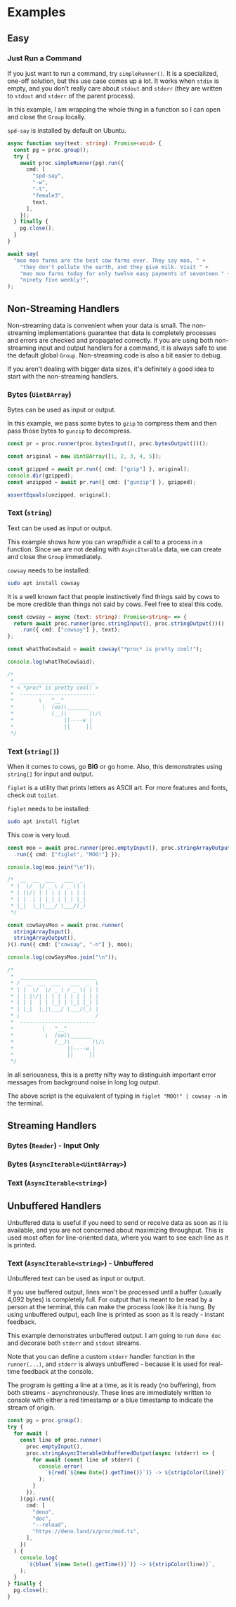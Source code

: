 # Examples

## Easy

### Just Run a Command

If you just want to run a command, try `simpleRunner()`. It is a specialized,
one-off solution, but this use case comes up a lot. It works when `stdin` is
empty, and you don't really care about `stdout` and `stderr` (they are written
to `stdout` and `stderr` of the parent process).

In this example, I am wrapping the whole thing in a function so I can open and
close the `Group` locally.

`spd-say` is installed by default on Ubuntu.

```ts
async function say(text: string): Promise<void> {
  const pg = proc.group();
  try {
    await proc.simpleRunner(pg).run({
      cmd: [
        "spd-say",
        "-w",
        "-t",
        "female3",
        text,
      ],
    });
  } finally {
    pg.close();
  }
}

await say(
  "moo moo farms are the best cow farms ever. They say moo, " +
    "they don't pollute the earth, and they give milk. Visit " +
    "moo moo farms today for only twelve easy payments of seventeen " +
    "ninety five weekly!",
);
```

## Non-Streaming Handlers

Non-streaming data is convenient when your data is small. The non-streaming
implementations guarantee that data is completely processes and errors are
checked and propagated correctly. If you are using both non-streaming input and
output handlers for a command, it is always safe to use the default global
`Group`. Non-streaming code is also a bit easier to debug.

If you aren't dealing with bigger data sizes, it's definitely a good idea to
start with the non-streaming handlers.

### Bytes (`Uint8Array`)

Bytes can be used as input or output.

In this example, we pass some bytes to `gzip` to compress them and then pass
those bytes to `gunzip` to decompress.

```ts
const pr = proc.runner(proc.bytesInput(), proc.bytesOutput())();

const original = new Uint8Array([1, 2, 3, 4, 5]);

const gzipped = await pr.run({ cmd: ["gzip"] }, original);
console.dir(gzipped);
const unzipped = await pr.run({ cmd: ["gunzip"] }, gzipped);

assertEquals(unzipped, original);
```

### Text (`string`)

Text can be used as input or output.

This example shows how you can wrap/hide a call to a process in a function.
Since we are not dealing with `AsyncIterable` data, we can create and close the
`Group` immediately.

`cowsay` needs to be installed:

```sh
sudo apt install cowsay
```

It is a well known fact that people instinctively find things said by cows to be
more credible than things not said by cows. Feel free to steal this code.

```ts
const cowsay = async (text: string): Promise<string> => {
  return await proc.runner(proc.stringInput(), proc.stringOutput())()
    .run({ cmd: ["cowsay"] }, text);
};

const whatTheCowSaid = await cowsay("*proc* is pretty cool!");

console.log(whatTheCowSaid);

/*
 *  ________________________
 * < *proc* is pretty cool! >
 *  ------------------------
 *        \   ^__^
 *         \  (oo)\_______
 *            (__)\       )\/\
 *                ||----w |
 *                ||     ||
 */
```

### Text (`string[]`)

When it comes to cows, go **BIG** or go home. Also, this demonstrates using
`string[]` for input and output.

`figlet` is a utility that prints letters as ASCII art. For more features and
fonts, check out `toilet`.

`figlet` needs to be installed:

```sh
sudo apt install figlet
```

This cow is very loud.

```ts
const moo = await proc.runner(proc.emptyInput(), proc.stringArrayOutput())()
  .run({ cmd: ["figlet", "MOO!"] });

console.log(moo.join("\n"));

/*  __  __  ___   ___  _
 * |  \/  |/ _ \ / _ \| |
 * | |\/| | | | | | | | |
 * | |  | | |_| | |_| |_|
 * |_|  |_|\___/ \___/(_)
 */

const cowSaysMoo = await proc.runner(
  stringArrayInput(),
  stringArrayOutput(),
)().run({ cmd: ["cowsay", "-n"] }, moo);

console.log(cowSaysMoo.join("\n"));

/*
 *  ________________________
 * /  __  __  ___   ___  _  \
 * | |  \/  |/ _ \ / _ \| | |
 * | | |\/| | | | | | | | | |
 * | | |  | | |_| | |_| |_| |
 * | |_|  |_|\___/ \___/(_) |
 * \                        /
 *  ------------------------
 *         \   ^__^
 *          \  (oo)\_______
 *             (__)\       )\/\
 *                 ||----w |
 *                 ||     ||
 */
```

In all seriousness, this is a pretty nifty way to distinguish important error
messages from background noise in long log output.

The above script is the equivalent of typing in `figlet "MOO!" | cowsay -n` in
the terminal.

## Streaming Handlers

### Bytes (`Reader`) - Input Only

### Bytes (`AsyncIterable<Uint8Array>`)

### Text (`AsyncIterable<string>`)

## Unbuffered Handlers

Unbuffered data is useful if you need to send or receive data as soon as it is
available, and you are not concerned about maximizing throughput. This is used
most often for line-oriented data, where you want to see each line as it is
printed.

### Text (`AsyncIterable<string>`) - Unbuffered

Unbuffered text can be used as input or output.

If you use buffered output, lines won't be processed until a buffer (usually
4,092 bytes) is completely full. For output that is meant to be read by a person
at the terminal, this can make the process look like it is hung. By using
unbuffered output, each line is printed as soon as it is ready - instant
feedback.

This example demonstrates unbuffered output. I am going to run `deno doc` and
decorate both `stderr` and `stdout` streams.

Note that you can define a custom `stderr` handler function in the
`runner(...)`, and `stderr` is always unbuffered - because it is used for
real-time feedback at the console.

The program is getting a line at a time, as it is ready (no buffering), from
both streams - asynchronously. These lines are immediately written to console
with either a red timestamp or a blue timestamp to indicate the stream of
origin.

```ts
const pg = proc.group();
try {
  for await (
    const line of proc.runner(
      proc.emptyInput(),
      proc.stringAsyncIterableUnbufferedOutput(async (stderr) => {
        for await (const line of stderr) {
          console.error(
            `${red(`${new Date().getTime()}`)} -> ${stripColor(line)}`,
          );
        }
      }),
    )(pg).run({
      cmd: [
        "deno",
        "doc",
        "--reload",
        "https://deno.land/x/proc/mod.ts",
      ],
    })
  ) {
    console.log(
      `${blue(`${new Date().getTime()}`)} -> ${stripColor(line)}`,
    );
  }
} finally {
  pg.close();
}
```
